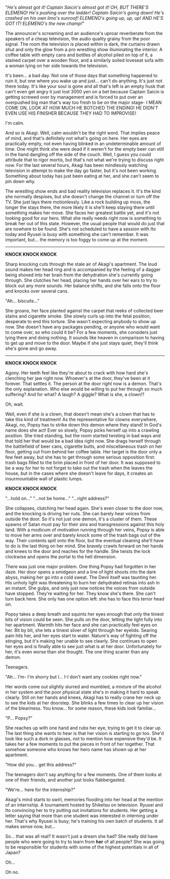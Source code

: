"*He's almost got it! Captain Saicin's almost got it! OH, BUT THERE'S ELEMENO! He's pushing over the ladder! Captain Saicin's going down! He's crashed on his own limo's sunroof! ELEMENO's going up, up, up! AND HE'S GOT IT! ELEMENO's the new champ!*"

The announcer's screaming and an audience's uproar reverberate from the speakers of a cheap television, the audio quality grainy from the poor signal. The room the television is placed within is dark, the curtains drawn shut and only the glow from a pro wrestling show illuminating the interior. A coffee table with empty cans and bottles of alcohol piled on top of it, a stained carpet over a wooden floor, and a similarly soiled loveseat sofa with a woman lying on her side towards the television.

It's been... a bad day. Not one of those days that something happened to ruin it, but one where you wake up and just... can't do anything. It's just not there today. It's like your soul is gone and all that's left is an empty husk that can't even get angry it just lost 3000 yen on a bet because Captain Saicin is getting screwed over by management and is forced to put over an overpushed big man that's way too fresh to be on the major stage- I MEAN COME ON, LOOK AT HOW MUCH HE BOTCHED THE ENDING! HE DIDN'T EVEN USE HIS FINISHER BECAUSE THEY HAD TO IMPROVISE!

I'm calm.

And so is Akagi. Well, calm wouldn't be the right word. That implies peace of mind, and that's definitely not what's going on here. Her eyes are practically empty, not even having blinked in an undeterminable amount of time. One might think she were dead if it weren't for the empty beer can still in the hand dangling off the side of the couch. Well, I guess you could attribute that to rigor mortis, but that's not what we're trying to discuss right now. For the last several hours, Akagi has been mindlessly watching television in attempt to make the day go faster, but it's not been working. Something about today has just been eating at her, and she can't seem to pin down why.

The wrestling show ends and bad reality television replaces it. It's the kind she normally despises, but she doesn't change the channel or turn off the TV. She just lays there motionlessly. Like a rock building up moss, the longer the stays there, the more likely it is she'll keep staying there until something makes her move. She faces her greatest battle yet, and it's not looking good for our hero. What she really needs right now is something to break her out of this state. However, the usual people that would do just that are nowhere to be found. She's not scheduled to have a session with Ito today and Ryusei is busy with something she can't remember. It was important, but... the memory is too foggy to come up at the moment.

---

**KNOCK KNOCK KNOCK**

Sharp knocking cuts through the stale air of Akagi's apartment. The loud sound makes her head ring and is accompanied by the feeling of a dagger being shoved into her brain from the dehydration she's currently going through. She clutches her head, placing her hands over her ears to try to block out any more sounds. Her balance shifts, and she falls onto the floor and knocks over several cans.

"Ah... biscuits..."

She groans, her face planted against the carpet that reeks of collected beer stains and cigarette smoke. She slowly curls up into the fetal position, desperate to end this torture. She wasn't expecting anybody to show up now. She doesn't have any packages pending, or anyone who would want to come over, so who could it be? For a few moments, she considers just lying there and doing nothing. It sounds like heaven in comparison to having to get up and move to the door. Maybe if she just stays quiet, they'll think she's gone and go away.

---

**KNOCK KNOCK KNOCK**

Agony. Her teeth feel like they're about to crack with how hard she's clenching her jaw right now. Whoever's at the door, they've been at it forever. That settles it. The person at the door right now is a demon. That's the only explanation. Who else would be willing to put her through so much suffering? And for what? A laugh? A giggle? What is she, a clown!?

Oh, wait.

Well, even if she *is* a clown, that doesn't mean she's a clown that has to take this kind of treatment! As the representative for clowns everywhere, Akagi, no, Popsy has to strike down this demon where they stand! In God's name does she act! Ever so slowly, Popsy picks herself up into a crawling position. She tried standing, but the room started twisting in bad ways and that told her that would be a bad idea right now. She drags herself through the battlefield of beer cans, cigarette butts, and miscellaneous trash on her floor, getting out from behind her coffee table. Her target is the door only a few feet away, but she has to get through some serious opposition first: trash bags filled to the brim placed in front of her door. It was supposed to be a way for her to not forget to take out the trash when the leaves the house, but in the cases where she doesn't leave for days, it creates an insurmountable wall of plastic lumps.

**KNOCK KNOCK KNOCK**

"...hold on..."
"...not be home..."
"...right address?"

She collapses, clutching her head again. She's even closer to the door now, and the knocking is driving her nuts. She can barely hear voices from outside the door. So it's not just one demon, it's a cluster of them. These spawns of Satan must pay for their sins and transgressions against this holy land. With a modicum of motivation running through her veins, Popsy is able to move her arms over and barely knock some of the trash bags out of the way. Their contents spill onto the floor, but the eventual cleaning she'll have to do is the last thing on her mind. She bravely crawls forward on her hands and knees to the door and reaches for the handle. She twists the lock clockwise and opens the portal to the hell dimension.

There was just one major problem. One thing Popsy had forgotten in her daze. Her door opens a smidgeon and a line of light shoots into the dark abyss, making her go into a cold sweat. The Devil itself was taunting her. His unholy light was threatening to burn her dehydrated retinas into ash in an instant. She gulps, and only just now notices the voices from outside have stopped. They're waiting for her. They know she's there. She can't turn back here. She only has one option left: she has to face this terror head on.

Popsy takes a deep breath and squints her eyes enough that only the tiniest bits of vision could be seen. She pulls on the door, letting the light fully into her apartment. Warmth hits her face and she can practically feel eyes on her. Bit by bit, she lets a tiniest sliver of light through her eyelids. Searing pain hits her, and her eyes start to water. Nature's way of fighting off the stinging, but it's making her unable to see clearly. She continues to open her eyes and is finally able to see just what is at her door. Unfortunately for her, it's even worse than she thought. The one thing scarier than any demon.

Teenagers.

"Ah... I'm- I'm shorry but I... I-I don't want any cookies right now."

Her words come out slightly slurred and mumbled, a mixture of the alcohol in her system and the poor physical state she's in making it hard to speak clearly. Still on her hands and knees, Akagi has to really crane her neck up to see the kids at her doorstep. She blinks a few times to clear up her vision of the bleariness. You know... for some reason, these kids look familiar...

"P... Popsy?"

She reaches up with one hand and rubs her eye, trying to get it to clear up. The last thing she wants to hear is that her vision is starting to go too. She'd look like such a dork in glasses, not to mention how expensive they'd be. It takes her a few moments to put the pieces in front of her together. That somehow someone who knows her hero name has shown up at her apartment.

"How did you... get this address?"

The teenagers don't say anything for a few moments. One of them looks at one of their friends, and another just looks flabbergasted.

"We're... here for the internship?"

Akagi's mind starts to swirl, memories flooding into her head at the mention of an internship. A tournament hosted by Shiketsu on television. Ryusei and Ito convincing her to try putting out invitations for students. Her getting a letter saying that more than one student was interested in interning under her. That's why Ryusei is busy; he's training his own batch of students. It all makes sense now, but...

So... that was all real? It wasn't just a dream she had? She really did have people who were going to try to learn from **her** of all people? She was going to be responsible for students with some of the highest potentials in all of Japan?

Oh...

Oh no.